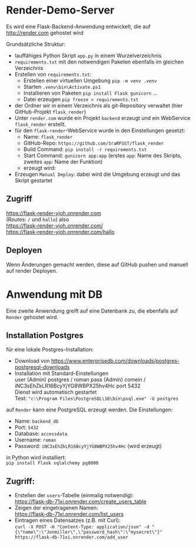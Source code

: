 # Render-Demo-Server
Es wird eine Flask-Backend-Anwendung entwickelt, die auf http://render.com gehostet wird

Grundsätzliche Struktur:  
- lauffähiges Python Skript `app.py` in einem Wurzelverzeichnis  
- `requirements.txt` mit den notwendigen Paketen ebenfalls im gleichen Verzeichnis  
- Erstellen von `requirements.txt`:  
    - Erstellen einer virtuellen Umgebung `pip -m venv .venv`  
    - Starten `.venv\bin\Activate.ps1`  
    - Installieren von Paketen `pip install Flask gunicorn` ...  
    - Datei erzeugen `pip freeze > requirements.txt`  
- der Ordner wir in einem Verzeichnis als git-Repository verwaltet (hier GitHub-Projekt `flask_render`)  
- Unter `render.com` wurde ein Projekt `backend` erzeugt und ein WebService `flask_render` erstellt.  
- für den `flask-render`-WebService wurde in den Einstellungen gesetzt:  
    - Name: `flask_render`
    - GitHub-Repo: `https://github.com/SraRFSST/flask_render`
    - Build Command: `pip install -r requirements.txt`
    - Start Command: `gunicorn app:app`  (erstes `app`: Name des Skripts, zweites `app`: Name der Funktion)  
    - erzeugt wird: 
- Erzeugen `Manual Deploy`: dabei wird die Umgebung erzeugt und das Skript gestartet  

## Zugriff
https://flask-render-yjoh.onrender.com  
(Routes: `/` und `hallo`) also  
https://flask-render-yjoh.onrender.com/  
https://flask-render-yjoh.onrender.com/hallo  

## Deployen
Wenn Änderungen gemacht werden, diese auf GitHub pushen und manuell auf render Deployen.


# Anwendung mit DB
Eine zweite Anwendung greift auf eine Datenbank zu, die ebenfalls auf `Render` gehostet wird.

## Installation Postgres
für eine lokale Postgres-Installation:  
- Download von https://www.enterprisedb.com/downloads/postgres-postgresql-downloads  
- Installation mit Standard-Einstellungen  
  user (Admin) postgres  / roman
  pass (Admin) comein    / iNC3sEhZkLR16BcyYjYG8WBPX25hv4Hc
  port 5432  
  Dienst wird automatisch gestartet  
  Test: `"c:\Program Files\PostgreSQL\16\bin\psql.exe" -U postgres`

auf `Render` kann eine PostgreSQL erzeugt werden. Die Einstellungen:  
- Name: `backend_db`  
- Port: `5432`  
- Database: `accessdata`  
- Username: `roman` 
- Password: `iNC3sEhZkLR16BcyYjYG8WBPX25hv4Hc` (wird erzeugt)

in Python wird installiert:   
`pip install Flask sqlalchemy pg8000`

## Zugriff:
- Erstellen der `users`-Tabelle (einmalig notwendig):  
https://flask-db-71xi.onrender.com/create_users_table
- Zeigen der eingetragenen Namen:  
https://flask-db-71xi.onrender.com/list_users
- Eintragen eines Datensatzes (z.B. mit Curl):  
`curl -X POST -H "Content-Type: application/json" -d "{\"name\":\"Jonmiller\",\"password_hash\":\"mysecret\"}" https://flask-db-71xi.onrender.com/add_user`

